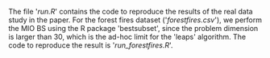 The file '*run.R*' contains the code to reproduce the results of the real data study in the paper. For the forest fires dataset ('*forestfires.csv*'), we perform the MIO BS using the R package 'bestsubset', since the problem dimension is larger than 30, which is the ad-hoc limit for the 'leaps' algorithm. The code to reproduce the result is '*run_forestfires.R*'.
